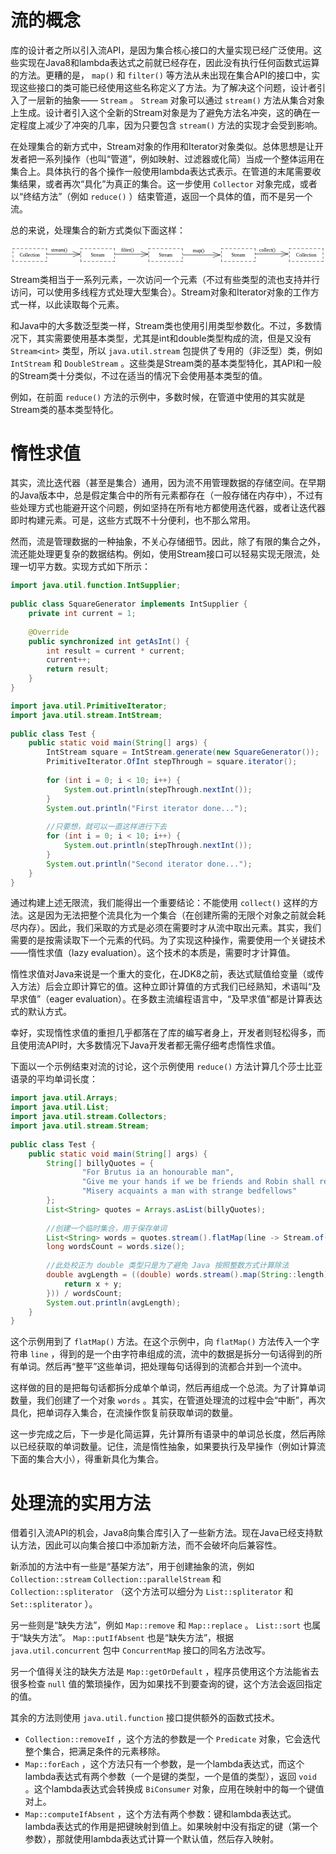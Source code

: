 # 流的概念

库的设计者之所以引入流API，是因为集合核心接口的大量实现已经广泛使用。这些实现在Java8和lambda表达式之前就已经存在，因此没有执行任何函数式运算的方法。更糟的是， `map()` 和 `filter()` 等方法从未出现在集合API的接口中，实现这些接口的类可能已经使用这些名称定义了方法。为了解决这个问题，设计者引入了一层新的抽象—— `Stream` 。 `Stream` 对象可以通过 `stream()` 方法从集合对象上生成。设计者引入这个全新的Stream对象是为了避免方法名冲突，这的确在一定程度上减少了冲突的几率，因为只要包含 `stream()` 方法的实现才会受到影响。

在处理集合的新方式中，Stream对象的作用和Iterator对象类似。总体思想是让开发者把一系列操作（也叫“管道”，例如映射、过滤器或化简）当成一个整体运用在集合上。具体执行的各个操作一般使用lambda表达式表示。在管道的末尾需要收集结果，或者再次“具化”为真正的集合。这一步使用 `Collector` 对象完成，或者以“终结方法”（例如 `reduce()` ）结束管道，返回一个具体的值，而不是另一个流。

总的来说，处理集合的新方式类似下面这样：

<svg version="1.1" xmlns="http://www.w3.org/2000/svg" viewBox="0 0 1299 78.89681293283195" width="1299" height="78.89681293283195">
  <!-- svg-source:excalidraw -->
  
  <defs>
    <style>
      @font-face {
        font-family: "Virgil";
        src: url("https://www.iodraw.com/whiteboard/Virgil.woff2");
      }
      @font-face {
        font-family: "Cascadia";
        src: url("https://www.iodraw.com/whiteboard/Cascadia.woff2");
      }
    </style>
  </defs>
  <rect x="0" y="0" width="1299" height="78.89681293283195" fill="#ffffff"></rect><g stroke-linecap="round" transform="translate(10 15.89681293283195) rotate(0 69.5 26.5)"><path d="M0 0 C30.11 0, 60.22 0, 139 0 M139 0 C139 13.02, 139 26.05, 139 53 M139 53 C96.78 53, 54.56 53, 0 53 M0 53 C0 39.88, 0 26.76, 0 0" stroke="#000000" stroke-width="1.5" fill="none" stroke-dasharray="8 9"></path></g><g transform="translate(15 29.89681293283195) rotate(0 64.5 13.5)"><text x="64.5" y="19" font-family="Virgil, Segoe UI Emoji" font-size="20px" fill="#000000" text-anchor="middle" style="white-space: pre;" direction="ltr">Collection</text></g><g stroke-linecap="round" transform="translate(290 15.89681293283195) rotate(0 69.5 26.5)"><path d="M0 0 C54.29 0, 108.58 0, 139 0 M139 0 C139 14.68, 139 29.36, 139 53 M139 53 C93.62 53, 48.24 53, 0 53 M0 53 C0 35.24, 0 17.47, 0 0" stroke="#000000" stroke-width="1.5" fill="none" stroke-dasharray="8 9"></path></g><g transform="translate(295 28.89681293283195) rotate(0 64.5 13.5)"><text x="64.5" y="19" font-family="Virgil, Segoe UI Emoji" font-size="20px" fill="#000000" text-anchor="middle" style="white-space: pre;" direction="ltr">Stream</text></g><g stroke-linecap="round" transform="translate(570 15.89681293283195) rotate(0 69.5 26.5)"><path d="M0 0 C34.45 0, 68.89 0, 139 0 M139 0 C139 21.01, 139 42.02, 139 53 M139 53 C100.21 53, 61.42 53, 0 53 M0 53 C0 40.65, 0 28.31, 0 0" stroke="#000000" stroke-width="1.5" fill="none" stroke-dasharray="8 9"></path></g><g transform="translate(575 28.89681293283195) rotate(0 64.5 13.5)"><text x="64.5" y="19" font-family="Virgil, Segoe UI Emoji" font-size="20px" fill="#000000" text-anchor="middle" style="white-space: pre;" direction="ltr">Stream</text></g><g stroke-linecap="round" transform="translate(870 15.89681293283195) rotate(0 69.5 26.5)"><path d="M0 0 C39.9 0, 79.8 0, 139 0 M139 0 C139 18.08, 139 36.15, 139 53 M139 53 C84.58 53, 30.16 53, 0 53 M0 53 C0 35.4, 0 17.8, 0 0" stroke="#000000" stroke-width="1.5" fill="none" stroke-dasharray="8 9"></path></g><g transform="translate(875 28.89681293283195) rotate(0 64.5 13.5)"><text x="64.5" y="19" font-family="Virgil, Segoe UI Emoji" font-size="20px" fill="#000000" text-anchor="middle" style="white-space: pre;" direction="ltr">Stream</text></g><g stroke-linecap="round" transform="translate(1150 15.89681293283195) rotate(0 69.5 26.5)"><path d="M0 0 C34.02 0, 68.04 0, 139 0 M139 0 C139 11.54, 139 23.07, 139 53 M139 53 C102.56 53, 66.12 53, 0 53 M0 53 C0 37.15, 0 21.29, 0 0" stroke="#000000" stroke-width="1.5" fill="none" stroke-dasharray="8 9"></path></g><g transform="translate(1155 29.89681293283195) rotate(0 64.5 13.5)"><text x="64.5" y="19" font-family="Virgil, Segoe UI Emoji" font-size="20px" fill="#000000" text-anchor="middle" style="white-space: pre;" direction="ltr">Collection</text></g><g stroke-linecap="round"><g transform="translate(150.23819143999083 39) rotate(0 68.00000000000001 0)"><path d="M0 0 C22.67 0, 113.33 0, 136 0 M0 0 C22.67 0, 113.33 0, 136 0" stroke="#000000" stroke-width="1" fill="none"></path></g><g transform="translate(150.23819143999083 39) rotate(0 68.00000000000001 0)"><path d="M107.81 10.26 C117.91 6.58, 128.01 2.91, 136 0 M107.81 10.26 C115.28 7.54, 122.75 4.82, 136 0" stroke="#000000" stroke-width="1" fill="none"></path></g><g transform="translate(150.23819143999083 39) rotate(0 68.00000000000001 0)"><path d="M107.81 -10.26 C117.91 -6.58, 128.01 -2.91, 136 0 M107.81 -10.26 C115.28 -7.54, 122.75 -4.82, 136 0" stroke="#000000" stroke-width="1" fill="none"></path></g></g><g stroke-linecap="round"><g transform="translate(431.0715361379431 39) rotate(0 68 0)"><path d="M0 0 C22.67 0, 113.33 0, 136 0 M0 0 C22.67 0, 113.33 0, 136 0" stroke="#000000" stroke-width="1" fill="none"></path></g><g transform="translate(431.0715361379431 39) rotate(0 68 0)"><path d="M107.81 10.26 C117.71 6.66, 127.6 3.06, 136 0 M107.81 10.26 C115.71 7.38, 123.62 4.51, 136 0" stroke="#000000" stroke-width="1" fill="none"></path></g><g transform="translate(431.0715361379431 39) rotate(0 68 0)"><path d="M107.81 -10.26 C117.71 -6.66, 127.6 -3.06, 136 0 M107.81 -10.26 C115.71 -7.38, 123.62 -4.51, 136 0" stroke="#000000" stroke-width="1" fill="none"></path></g></g><g stroke-linecap="round"><g transform="translate(711.9048755906866 42) rotate(0 76 0)"><path d="M0 0 C25.33 0, 126.67 0, 152 0 M0 0 C25.33 0, 126.67 0, 152 0" stroke="#000000" stroke-width="1" fill="none"></path></g><g transform="translate(711.9048755906866 42) rotate(0 76 0)"><path d="M123.81 10.26 C132.78 7, 141.75 3.73, 152 0 M123.81 10.26 C134.46 6.39, 145.1 2.51, 152 0" stroke="#000000" stroke-width="1" fill="none"></path></g><g transform="translate(711.9048755906866 42) rotate(0 76 0)"><path d="M123.81 -10.26 C132.78 -7, 141.75 -3.73, 152 0 M123.81 -10.26 C134.46 -6.39, 145.1 -2.51, 152 0" stroke="#000000" stroke-width="1" fill="none"></path></g></g><g stroke-linecap="round"><g transform="translate(1010.0715540193365 38) rotate(0 66.99999999999994 0)"><path d="M0 0 C22.33 0, 111.67 0, 134 0 M0 0 C22.33 0, 111.67 0, 134 0" stroke="#000000" stroke-width="1" fill="none"></path></g><g transform="translate(1010.0715540193365 38) rotate(0 66.99999999999994 0)"><path d="M105.81 10.26 C112.5 7.83, 119.19 5.39, 134 0 M105.81 10.26 C112.65 7.77, 119.48 5.28, 134 0" stroke="#000000" stroke-width="1" fill="none"></path></g><g transform="translate(1010.0715540193365 38) rotate(0 66.99999999999994 0)"><path d="M105.81 -10.26 C112.5 -7.83, 119.19 -5.39, 134 0 M105.81 -10.26 C112.65 -7.77, 119.48 -5.28, 134 0" stroke="#000000" stroke-width="1" fill="none"></path></g></g><g transform="translate(167.73820741403563 10) rotate(0 42 12.5)"><text x="0" y="18" font-family="Virgil, Segoe UI Emoji" font-size="20px" fill="#000000" text-anchor="start" style="white-space: pre;" direction="ltr">stream()</text></g><g transform="translate(456.238219096546 11) rotate(0 33 12.5)"><text x="0" y="18" font-family="Virgil, Segoe UI Emoji" font-size="20px" fill="#000000" text-anchor="start" style="white-space: pre;" direction="ltr">filter()</text></g><g transform="translate(751.7382255338476 13) rotate(0 26 12.5)"><text x="0" y="18" font-family="Virgil, Segoe UI Emoji" font-size="20px" fill="#000000" text-anchor="start" style="white-space: pre;" direction="ltr">map()</text></g><g transform="translate(1026.071571185474 10) rotate(0 40 12.5)"><text x="0" y="18" font-family="Virgil, Segoe UI Emoji" font-size="20px" fill="#000000" text-anchor="start" style="white-space: pre;" direction="ltr">collect()</text></g></svg>

Stream类相当于一系列元素，一次访问一个元素（不过有些类型的流也支持并行访问，可以使用多线程方式处理大型集合）。Stream对象和Iterator对象的工作方式一样，以此读取每个元素。

和Java中的大多数泛型类一样，Stream类也使用引用类型参数化。不过，多数情况下，其实需要使用基本类型，尤其是int和double类型构成的流，但是又没有 `Stream<int>` 类型，所以 `java.util.stream` 包提供了专用的（非泛型）类，例如 `IntStream` 和 `DoubleStream` 。这些类是Stream类的基本类型特化，其API和一般的Stream类十分类似，不过在适当的情况下会使用基本类型的值。

例如，在前面 `reduce()` 方法的示例中，多数时候，在管道中使用的其实就是Stream类的基本类型特化。

# 惰性求值

其实，流比迭代器（甚至是集合）通用，因为流不用管理数据的存储空间。在早期的Java版本中，总是假定集合中的所有元素都存在（一般存储在内存中），不过有些处理方式也能避开这个问题，例如坚持在所有地方都使用迭代器，或者让迭代器即时构建元素。可是，这些方式既不十分便利，也不那么常用。

然而，流是管理数据的一种抽象，不关心存储细节。因此，除了有限的集合之外，流还能处理更复杂的数据结构。例如，使用Stream接口可以轻易实现无限流，处理一切平方数。实现方式如下所示：

```java
import java.util.function.IntSupplier;  
  
public class SquareGenerator implements IntSupplier {  
    private int current = 1;  
  
    @Override  
    public synchronized int getAsInt() {  
        int result = current * current;  
        current++;  
        return result;  
    }  
}
```
```java
import java.util.PrimitiveIterator;  
import java.util.stream.IntStream;  
  
public class Test {  
    public static void main(String[] args) {  
        IntStream square = IntStream.generate(new SquareGenerator());  
        PrimitiveIterator.OfInt stepThrough = square.iterator();  
  
        for (int i = 0; i < 10; i++) {  
            System.out.println(stepThrough.nextInt());  
        }  
        System.out.println("First iterator done...");  
  
        //只要想，就可以一直这样进行下去  
        for (int i = 0; i < 10; i++) {  
            System.out.println(stepThrough.nextInt());  
        }  
        System.out.println("Second iterator done...");  
    }  
}
```

通过构建上述无限流，我们能得出一个重要结论：不能使用 `collect()` 这样的方法。这是因为无法把整个流具化为一个集合（在创建所需的无限个对象之前就会耗尽内存）。因此，我们采取的方式是必须在需要时才从流中取出元素。其实，我们需要的是按需读取下一个元素的代码。为了实现这种操作，需要使用一个关键技术——惰性求值（lazy evaluation）。这个技术的本质是，需要时才计算值。

惰性求值对Java来说是一个重大的变化，在JDK8之前，表达式赋值给变量（或传入方法）后会立即计算它的值。这种立即计算值的方式我们已经熟知，术语叫“及早求值”（eager evaluation）。在多数主流编程语言中，“及早求值”都是计算表达式的默认方式。

幸好，实现惰性求值的重担几乎都落在了库的编写者身上，开发者则轻松得多，而且使用流API时，大多数情况下Java开发者都无需仔细考虑惰性求值。

下面以一个示例结束对流的讨论，这个示例使用 `reduce()` 方法计算几个莎士比亚语录的平均单词长度：

```java
import java.util.Arrays;  
import java.util.List;  
import java.util.stream.Collectors;  
import java.util.stream.Stream;  
  
public class Test {  
    public static void main(String[] args) {  
        String[] billyQuotes = {  
                "For Brutus ia an honourable man",  
                "Give me your hands if we be friends and Robin shall restore amends",  
                "Misery acquaints a man with strange bedfellows"  
        };  
        List<String> quotes = Arrays.asList(billyQuotes);  
  
        //创建一个临时集合，用于保存单词  
        List<String> words = quotes.stream().flatMap(line -> Stream.of(line.split(" +"))).collect(Collectors.toList());  
        long wordsCount = words.size();  
  
        //此处校正为 double 类型只是为了避免 Java 按照整数方式计算除法  
        double avgLength = ((double) words.stream().map(String::length).reduce(0, (x, y) -> {  
            return x + y;  
        })) / wordsCount;  
        System.out.println(avgLength);  
    }  
}
```

这个示例用到了 `flatMap()` 方法。在这个示例中，向 `flatMap()` 方法传入一个字符串 `line` ，得到的是一个由字符串组成的流，流中的数据是拆分一句话得到的所有单词。然后再“整平”这些单词，把处理每句话得到的流都合并到一个流中。

这样做的目的是把每句话都拆分成单个单词，然后再组成一个总流。为了计算单词数量，我们创建了一个对象 `words` 。其实，在管道处理流的过程中会“中断”，再次具化，把单词存入集合，在流操作恢复前获取单词的数量。

这一步完成之后，下一步是化简运算，先计算所有语录中的单词总长度，然后再除以已经获取的单词数量。记住，流是惰性抽象，如果要执行及早操作（例如计算流下面的集合大小），得重新具化为集合。

# 处理流的实用方法

借着引入流API的机会，Java8向集合库引入了一些新方法。现在Java已经支持默认方法，因此可以向集合接口中添加新方法，而不会破坏向后兼容性。

新添加的方法中有一些是“基架方法”，用于创建抽象的流，例如 `Collection::stream` `Collection::parallelStream` 和 `Collection::spliterator` （这个方法可以细分为 `List::spliterator` 和 `Set::spliterator` ）。

另一些则是“缺失方法”，例如 `Map::remove` 和 `Map::replace` 。 `List::sort` 也属于“缺失方法”。 `Map::putIfAbsent` 也是“缺失方法”，根据 `java.util.concurrent` 包中 `ConcurrentMap` 接口的同名方法改写。

另一个值得关注的缺失方法是 `Map::getOrDefault` ，程序员使用这个方法能省去很多检查 `null` 值的繁琐操作，因为如果找不到要查询的键，这个方法会返回指定的值。

其余的方法则使用 `java.util.function` 接口提供额外的函数式技术。
+ `Collection::removeIf` ，这个方法的参数是一个 `Predicate` 对象，它会迭代整个集合，把满足条件的元素移除。
+ `Map::forEach` ，这个方法只有一个参数，是一个lambda表达式，而这个lambda表达式有两个参数（一个是键的类型，一个是值的类型），返回 `void` 。这个lambda表达式会转换成 `BiConsumer` 对象，应用在映射中的每一个键值对上。
+ `Map::computeIfAbsent` ，这个方法有两个参数：键和lambda表达式。lambda表达式的作用是把键映射到值上。如果映射中没有指定的键（第一个参数），那就使用lambda表达式计算一个默认值，然后存入映射。
